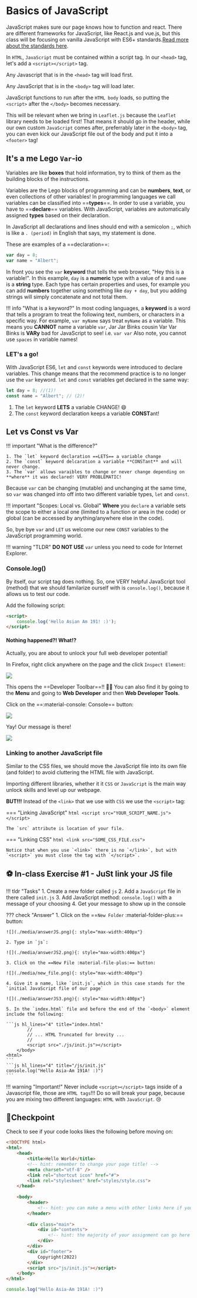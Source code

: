 # Basics of JavaScript

JavaScript makes sure our page knows how to function and react. There are different frameworks for JavaScript, like React.js and vue.js, but this class will be focusing on vanilla JavaScript with ES6+ standards.[Read more about the standards here](https://www.tutorialspoint.com/es6/es6_quick_guide.htm).

In `HTML`, `JavaScript` must be contained within a script tag. In our `<head>` tag, let's add a `<script></script>` tag.

Any Javascript that is in the `<head>` tag will load first. 

Any JavaScript that is in the `<body>` tag will load later.

JavaScript functions to run after the `HTML body` loads, so putting the `<script>` after the `</body>` becomes necessary. 

This will be relevant when we bring in `Leaflet.js` because the `Leaflet` library needs to be loaded first! That means it should go in the header, while our own custom `JavaScript` comes after, preferrably later in the `<body>` tag, you can even kick our JavaScript file out of the body and put it into a `<footer>` tag!

## It's a me Lego `Var`-io

Variables are like **boxes** that hold information, try to think of them as the building blocks of the instructions.

Variables are the Lego blocks of programming and can be **numbers**, **text**, or even collections of other variables! In programming languages we call variables can be classified into ==**types**==. In order to use a variable, you have to ==**declare**== variables. With JavaScript, variables are automatically assigned **types** based on their declaration. 

In JavaScript all declarations and lines should end with a semicolon `;`, which is like a `. (period)` in English that says, my statement is done.

These are examples of a ==declaration==:

```js
var day = 8;
var name = "Albert";
```

In front you see the `var` **keyword** that tells the web browser, "Hey this is a variable!". In this example, `day` is a **numeric** type with a value of `8` and `name` is a **string** type. Each type has certain properties and uses, for example you can add **numbers** together using something like `day + day`, but you adding strings will simply concatenate and not total them.

!!! info "What is a keyword?"
    In most coding languages, a **keyword** is a word that tells a program to treat the following text, numbers, or characters in a specific way. For example, `var myName` says treat `myName` as a variable.  This means you **CANNOT** name a variable `var`, Jar Jar Binks cousin Var Var Binks is **VARy** bad for JavaScript to see! i.e. `var var` Also note, you cannot use `spaces` in variable names!

### LET's a go!

With JavaScript ES6, `let` and `const` keywords were introduced to declare variables. This change means that the recommend practice is to no longer use the `var` keyword. `let` and `const` variables get declared in the same way:

```js
let day = 8; //(1)!
const name = "Albert"; // (2)!
```

1. The `let` keyword **LETS** a variable CHANGE! :smile:
2. The `const` keyword declaration keeps a variable **CONST**ant!

## Let vs Const vs Var

!!! important "What is the difference?"

    1. The `let` keyword declaration ==LETS== a variable change
    2. The `const` keyword delcaration a variable **CONSTant** and will never change.
    3. The `var` allows varaibles to change or never change depending on **where** it was declared! VERY PROBLEMATIC!

Because `var` can be changing (mutable) and unchanging at the same time, so `var` was changed into off into two different variable types, `let` and `const`.

!!! important "Scopes: Local vs. Global"
    **Where** you `declare` a variable sets the scope to either a local one (limited to a function or area in the code) or global (can be accessed by anything/anywhere else in the code).

So, bye bye `var` and `LET` us welcome our new `CONST` variables to the JavaScript programming world.

!!! warning "TLDR"
    **DO NOT USE** `var` unless you need to code for Internet Explorer.

### Console.log()
By itself, our script tag does nothing. So, one VERY helpful JavaScript tool (method) that we should familarize ourself with is `console.log()`, because it allows us to test our code.

Add the following script:
```html
<script>
    console.log('Hello Asian Am 191! :)');
</script>
```

#### Nothing happened?! What!?
Actually, you are about to unlock your full web developer potential! 

In Firefox, right click anywhere on the page and the click `Inspect Element`:

![](media/click_anywhere.png)

This opens the ==Developer Toolbar==!! 🎉🎉 You can also find it by going to the **Menu** and going to **Web Developer** and then **Web Developer Tools**.

Click on the ==:material-console: Console== button:

![](./media/console.png)

Yay! Our message is there!

![](./media/console_log_worked.png)

### Linking to another JavaScript file

Similar to the CSS files, we should move the JavaScript file into its own file (and folder) to avoid cluttering the HTML file with JavaScript. 

Importing different libraries, whether it it `CSS` or `JavaScript` is the main way unlock skills and level up our webpage.

**BUT!!!** Instead of the `<link>` that we use with `CSS` we use the `<script>` tag:

=== "Linking JavaScript"
	```html
	<script src="YOUR_SCRIPT_NAME.js"></script> 
	```

	The `src` attribute is location of your file.

=== "Linking CSS"
	```html
	<link src="SOME_CSS_FILE.css"> 
	```

    Notice that when you use `<link>` there is no `</link>`, but with `<script>` you must close the tag with `</script>`.

## ⚽ In-class Exercise #1 - JuSt link your JS file

!!! tldr "Tasks"
    1. Create a new folder called `js`
    2. Add a `JavaScript` file in there called `init.js`
    3. Add JavaScript method: `console.log()` with a message of your choosing
    4. Get your message to show up in the console

??? check "Answer"
    1. Click on the ==`New Folder` :material-folder-plus:== button:

    ![](./media/answerJS.png){: style="max-width:400px"}

    2. Type in `js`:

    ![](./media/answerJS2.png){: style="max-width:400px"}

    3. Click on the ==New File :material-file-plus:== button:

    ![](./media/new_file.png){: style="max-width:400px"}

    4. Give it a name, like `init.js`, which in this case stands for the `initial JavaScript file of our page`

    ![](./media/answerJS3.png){: style="max-width:400px"}

    5. In the `index.html` file and before the end of the `<body>` element include the following:

    ```js hl_lines="4" title="index.html"
            //
            // ... HTML Truncated for brevity ...
            // 
            <script src="./js/init.js"></script>
        </body>
    <html>
    ```
    ```js hl_lines="4" title="/js/init.js"
    console.log("Hello Asia-Am 191A! :)")
    ```

!!! warning "Important!"
    Never include `<script></script>` tags inside of a Javascript file, those are `HTML tags`!!! Do so will break your page, because you are mixing two different languages: `HTML` with `JavaScript`. :cry:

## 🏁Checkpoint

Check to see if your code looks likes the following before moving on:

```html title="index.html" linenums="1" hl_lines="24"
<!DOCTYPE html>
<html>
    <head>
        <title>Hello World</title>
        <!-- hint: remember to change your page title! -->
        <meta charset="utf-8" />
        <link rel="shortcut icon" href="#">
        <link rel="stylesheet" href="styles/style.css">
    </head>
    
    <body>
        <header>
            <!-- hint: you can make a menu with other links here if you'd like -->
        </header>
        
        <div class="main">
            <div id="contents">
                <!-- hint: the majority of your assignment can go here -->
            </div>
        </div>
        <div id="footer">
            Copyright(2022)
        </div>
        <script src="js/init.js"></script>
    </body>
</html>
```

```js title="js/init.js" linenums="1"
console.log("Hello Asia-Am 191A! :)")
```